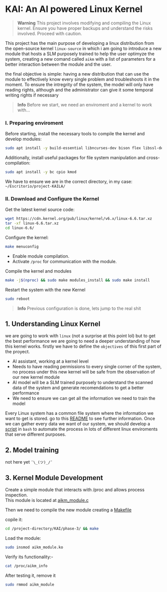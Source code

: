 # KAI: An AI powered Linux Kernel

> **Warning**
> This project involves modifying and compiling the Linux kernel. Ensure you have proper backups and understand the risks involved. Proceed with caution.

This project has the main purpose of developing a linux distribution from the open-source kernel `linux-source`
in which i am going to introduce a new module that hosts a SLM purposely trained to help the user optimyze
the system, creating a new comand called `aikm` with a list of parameters for a better interaction between the
module and the user.

the final objective is simple: having a new distribution that can use the module to effectively know every single
problem and troubleshoots it in the moment. To ensure the intregrity of the system, the model will only have reading 
rights, although and the administrator can give it some temporal writing rights if necessary  

> **Info**
> Before we start, we need an enviroment and a kernel to work with...

### I. Preparing enviroment

Before starting, install the necessary tools to compile the kernel and develop modules:  
```bash
sudo apt install -y build-essential libncurses-dev bison flex libssl-dev libelf-dev
```
Additionally, install useful packages for file system manipulation and cross-compilation:  
```bash
sudo apt install -y bc cpio kmod
```
We have to ensure we are in the correct directory, in my case: `~/Escritorio/project-KAILA/`

### II. Download and Configure the Kernel

Get the latest kernel source code: 
```bash
wget https://cdn.kernel.org/pub/linux/kernel/v6.x/linux-6.6.tar.xz
tar -xf linux-6.6.tar.xz
cd linux-6.6/
```
Configure the kernel:  
```bash
make menuconfig
```
- Enable module compilation.
- Activate `/proc` for communication with the module.  

Compile the kernel and modules
```bash
make -j$(nproc) && sudo make modules_install && sudo make install
```
Restart the system with the new Kernel
```bash
sudo reboot
```

> **Info**
> Previous configuration is done, lets jump to the real shit

## 1. Understanding Linux Kernel

we are going to work with `linux` (not a surprise at this point lol) but to get the best performance we are going to need a deeper understanding of how this kernel works. firstly we have to define the `objectives` of this first part of the proyect.
- AI assistant, working at a kernel level
- Needs to have reading permissions to every single corner of the system, no process under this new kernel will be safe from the observation of our new kernel module
- AI model will be a SLM trained purposely to understand the scanned data of the system and generate recomendations to get a better performance
- We need to ensure we can get all the information we need to train the model

Every Linux system has a common file system where the information we want to get is stored. go to this [README](/KAI/phase-1/README.md) to see further information. 
Once we can gather every data we want of our system, we should develop a [script](/KAI/phase-1/scrapper.sh) in `bash` to automate the process in lots of different linux enviroments that serve different purposes.

## 2. Model training

not here yet `¯\_(ツ)_/¯`

## 3. Kernel Module Development

Create a simple module that interacts with /proc and allows process inspection.  
This module is located at [aikm_module.c](/KAI/phase-3/aikm_module.c)

Then we need to compile the new module creating a [Makefile](/KAI/phase-3/Makefile.c)

copile it:
```bash
cd /project-directory/KAI/phase-3/ && make
```
Load the module:
```bash
sudo insmod aikm_module.ko
```
Verify its functionality:-
```bash
cat /proc/aikm_info
```
After testing it, remove it
```bash
sudo rmmod aikm_module
```
